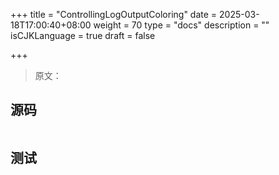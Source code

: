 +++
title = "ControllingLogOutputColoring"
date = 2025-03-18T17:00:40+08:00
weight = 70
type = "docs"
description = ""
isCJKLanguage = true
draft = false

+++

> 原文：

## 源码

```go

```



## 测试

```powershell

```

